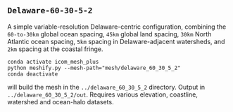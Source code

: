 ## `Delaware-60-30-5-2`

A simple variable-resolution Delaware-centric configuration, combining the `60-to-30km` global ocean spacing, `45km` global land spacing, `30km` North Atlantic ocean spacing, `5km` spacing in Delaware-adjacent watersheds, and `2km` spacing at the coastal fringe.

    conda activate icom_mesh_plus
    python meshify.py --mesh-path="mesh/delaware_60_30_5_2"
    conda deactivate

will build the mesh in the `../delaware_60_30_5_2` directory. Output in `../delaware_60_30_5_2/out`. Requires various elevation, coastline, watershed and ocean-halo datasets.
